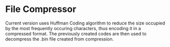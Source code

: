 # File Compressor

Current version uses Huffman Coding algorithm to reduce the size occupied by the most frequently occuring characters, thus encoding it in a compressed format. The previously created codes are then used to decompress the .bin  file created from compression.
